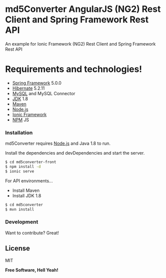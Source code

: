 # md5Converter AngularJS (NG2) Rest Client and Spring Framework Rest API

An example for Ionic Framework (NG2) Rest Client and Spring Framework Rest API

# Requirements and technologies!

  - [Spring Framework] 5.0.0
  - [Hibernate] 5.2.11
  - [MySQL] and MySQL Connector
  - [JDK] 1.8
  - [Maven]
  - [Node.js]
  - [Ionic Framework]
  - [NPM] JS
 
### Installation

md5Converter requires [Node.js](https://nodejs.org/) and Java 1.8 to run.

Install the dependencies and devDependencies and start the server.

```sh
$ cd md5converter-front
$ npm install -d
$ ionic serve
```

For API environments...
  - Install Maven
  - Install JDK 1.8
```sh
$ cd md5converter
$ mvn install
```

### Development

Want to contribute? Great!

License
----

MIT

**Free Software, Hell Yeah!**

  [Spring Framework]: <https://spring.io/>
  [Hibernate]: <http://hibernate.org/>
  [MySQL]: <https://www.mysql.com/>
  [JDK]: <http://www.oracle.com/technetwork/java/javase/downloads/jdk8-downloads-2133151.html>
  [Maven]: <https://maven.apache.org/>
  [Node.js]: <https://nodejs.org>
  [Ionic Framework]: <https://ionicframework.com/>
  [NPM]: <https://www.npmjs.com/>